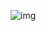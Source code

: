 <!-- 
title: A3-Paddle框架
sort: 
--> 

![img](https://gitee.com/nmdfzf404/Image-hosting/raw/master/2021/316984568d8e4e189fe3449108fa1d76a7d82330834f41139f2aaba8f745d49a)

